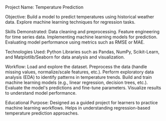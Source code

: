 Project Name: Temperature Prediction

Objective:
Build a model to predict temperatures using historical weather data.
Explore machine learning techniques for regression tasks.

Skills Demonstrated:
Data cleaning and preprocessing.
Feature engineering for time series data.
Implementing machine learning models for prediction.
Evaluating model performance using metrics such as RMSE or MAE.

Technologies Used:
Python
Libraries such as Pandas, NumPy, Scikit-Learn, and Matplotlib/Seaborn for data analysis and visualization.

Workflow:
Load and explore the dataset.
Preprocess the data (handle missing values, normalize/scale features, etc.).
Perform exploratory data analysis (EDA) to identify patterns in temperature trends.
Build and train machine learning models (e.g., linear regression, decision trees, etc.).
Evaluate the model's predictions and fine-tune parameters.
Visualize results to understand model performance.

Educational Purpose:
Designed as a guided project for learners to practice machine learning workflows.
Helps in understanding regression-based temperature prediction approaches.
